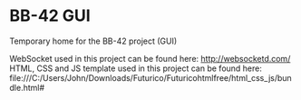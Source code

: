 # BB-42 GUI
Temporary home for the BB-42 project (GUI)

WebSocket used in this project can be found here: http://websocketd.com/
HTML, CSS and JS template used in this project can be found here: file:///C:/Users/John/Downloads/Futurico/Futuricohtmlfree/html_css_js/bundle.html#
